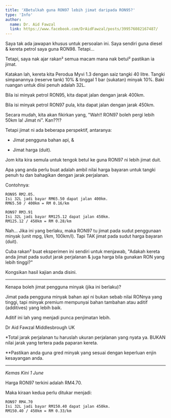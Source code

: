```yaml
---
title: 'XBetulkah guna RON97 lebih jimat daripada RON95?'
type: 'Info'
author:
  name: Dr. Aid Fawzal
  link: https://www.facebook.com/DrAidFawzal/posts/399576082167487/
---
```


Saya tak ada jawapan khusus untuk persoalan ini. Saya sendiri guna diesel & kereta petrol saya guna RON98. Tetapi...

Tetapi, saya nak ajar rakan² semua macam mana nak betul² pastikan ia jimat. 

Katakan lah, kereta kita Perodua Myvi 1.3 dengan saiz tangki 40 litre. Tangki simpanannya (reserve tank) 10% & tinggal 1 bar (sukatan) minyak 10%. Baki ruangan untuk diisi penuh adalah 32L.  

Bila isi minyak petrol RON95, kita dapat jalan dengan jarak 400km. 

Bila isi minyak petrol RON97 pula, kita dapat jalan dengan jarak 450km. 

Secara mudah, kita akan fikirkan yang, "Wah!! RON97 boleh pergi lebih 50km la! Jimat ni". Kan??!?

Tetapi jimat ni ada beberapa perspektif, antaranya:

* Jimat pengguna bahan api, &

* Jimat harga (duit). 

Jom kita kira semula untuk tengok betul ke guna RON97 ni lebih jimat duit. 

Apa yang anda perlu buat adalah ambil nilai harga bayaran untuk tangki penuh tu dan bahagikan dengan jarak perjalanan. 

Contohnya: 

```
RON95 RM2.05. 
Isi 32L jadi bayar RM65.50 dapat jalan 400km. 
RM65.50 / 400km = RM 0.16/km
```

```
RON97 RM3.91 
Isi 32L jadi bayar RM125.12 dapat jalan 450km. 
RM125.12 / 450km = RM 0.28/km
```

Nah... Jika ini yang berlaku, maka RON97 tu jimat pada sudut penggunaan minyak (unit mpg, l/km, 100km/l). Tapi TAK jimat pada sudut harga bayaran (duit). 

Cuba rakan² buat eksperimen ini sendiri untuk menjawab, "Adakah kereta anda jimat pada sudut jarak perjalanan & juga harga bila gunakan RON yang lebih tinggi?" 

Kongsikan hasil kajian anda disini. 

-------

Kenapa boleh jimat pengguna minyak (jika ini berlaku)? 

Jimat pada pengguna minyak bahan api ni bukan sebab nilai RONnya yang tinggi, tapi minyak premium mempunyai bahan tambahan atau aditif (additives) yang lebih baik. 

Aditif ini lah yang menjadi punca penjimatan lebih.

Dr Aid Fawzal
Middlesbrough UK

*Total jarak perjalanan tu haruslah ukuran perjalanan yang nyata ya. BUKAN nilai jarak yang tertera pada paparan kereta.

**Pastikan anda guna gred minyak yang sesuai dengan keperluan enjin kesayangan anda.

-----

*Kemas Kini 1 June*

Harga RON97 terkini adalah RM4.70. 

Maka kiraan kedua perlu ditukar menjadi: 

```
RON97 RM4.70 
Isi 32L jadi bayar RM150.40 dapat jalan 450km. 
RM150.40 / 450km = RM 0.33/km
```